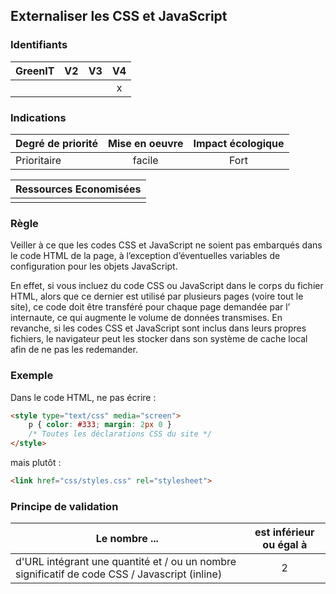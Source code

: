 ## Externaliser les CSS et JavaScript
### Identifiants

| GreenIT |  V2  |  V3  |  V4  |
|---------|:----:|:----:|:----:|
|      |   |   |  x   |

### Indications

| Degré de priorité |      Mise en oeuvre       |  Impact écologique    | 
|-------------------|:-------------------------:|:---------------------:|
|  Prioritaire      |   facile                  |  Fort                 | 


|Ressources Economisées                                      |
|:----------------------------------------------------------:|
|    |

### Règle

Veiller à ce que les codes CSS et JavaScript ne soient pas embarqués dans le code HTML de la page, à l’exception d’éventuelles variables de configuration pour les objets JavaScript.

En effet, si vous incluez du code CSS ou JavaScript dans le corps du fichier HTML, alors que ce dernier est utilisé par plusieurs pages (voire tout le site), ce code doit être transféré pour chaque page demandée par l’ internaute, ce qui augmente le volume de données transmises. En revanche, si les codes CSS et JavaScript sont inclus dans leurs propres fichiers, le navigateur peut les stocker dans son système de cache local afin de ne pas les redemander.

### Exemple

Dans le code HTML, ne pas écrire :
```html
<style type="text/css" media="screen">
    p { color: #333; margin: 2px 0 }
    /* Toutes les déclarations CSS du site */
</style>
```

mais plutôt :
```html
<link href="css/styles.css" rel="stylesheet">
```



### Principe de validation

| Le nombre ...     | est inférieur ou égal à   |  
|-------------------|:-------------------------:|
| d'URL intégrant une quantité et / ou un nombre significatif de code CSS / Javascript (inline)   | 2  |
